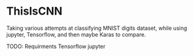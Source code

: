 # ThisIsCNN
Taking various attempts at classifying MNIST digits dataset, while using jupyter, Tensorflow, and then maybe Karas to compare. 


TODO: Requirments
Tensorflow
jupyter


